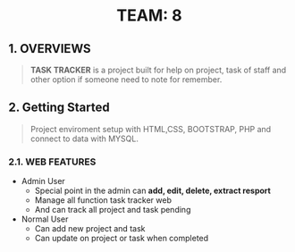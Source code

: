 # <center>TEAM: 8</center>

## 1. OVERVIEWS
> **TASK TRACKER** is a project built for help on project, task of staff and other option if someone need to note for remember.

## 2. Getting Started
>Project enviroment setup with HTML,CSS, BOOTSTRAP, PHP and connect to data with MYSQL.

### 2.1. WEB FEATURES
- Admin User
    - Special point in the admin can **add, edit, delete, extract resport**
    - Manage all function task tracker web
    - And can track all project and task pending
- Normal User
    - Can add new project and task
    - Can update on project or task when completed